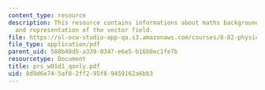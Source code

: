 ```yaml
---
content_type: resource
description: This resource contains informations about maths background, vector calculus
  and representation of the vector field.
file: https://ol-ocw-studio-app-qa.s3.amazonaws.com/courses/8-02-physics-ii-electricity-and-magnetism-spring-2007/8d9d6e745af82ff295f89459162a6bb3_prs_w01d1_qonly.pdf
file_type: application/pdf
parent_uid: 588b48d5-a339-0347-e6e5-b16b0ec1fe7b
resourcetype: Document
title: prs_w01d1_qonly.pdf
uid: 8d9d6e74-5af8-2ff2-95f8-9459162a6bb3
---
```

